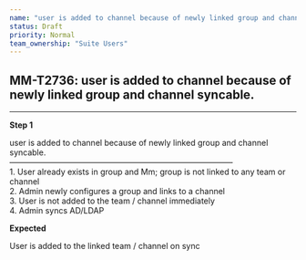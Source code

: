 ```yaml
---
name: "user is added to channel because of newly linked group and channel syncable."
status: Draft
priority: Normal
team_ownership: "Suite Users"
---
```


## MM-T2736: user is added to channel because of newly linked group and channel syncable.

---

**Step 1**

user is added to channel because of newly linked group and channel syncable.\
————————————————————————————\
1\. User already exists in group and Mm; group is not linked to any team or channel\
2\. Admin newly configures a group and links to a channel\
3\. User is not added to the team / channel immediately\
4\. Admin syncs AD/LDAP

**Expected**

User is added to the linked team / channel on sync
